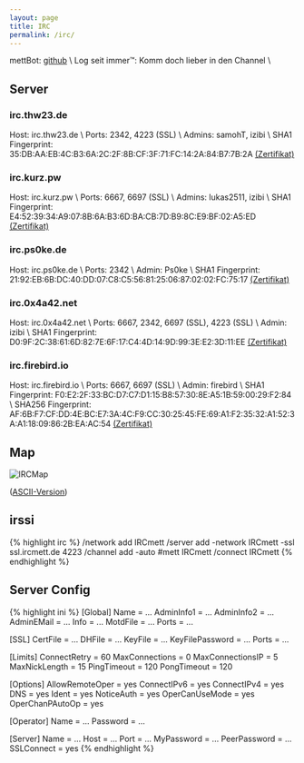 ```yaml
---
layout: page
title: IRC
permalink: /irc/
---
```


mettBot: [github](http://github.com/Ro0mquy/MettBot) \\
Log seit immer™: Komm doch lieber in den Channel \\
<!-- #mett Stats: [mett.html (mett/salami)](https://mett:salami@excalibur.h4ndi.de/~hendrik/ircstats/mett.html) -->

## Server

### irc.thw23.de

Host: irc.thw23.de \\
Ports: 2342, 4223 (SSL) \\
Admins: samohT, izibi \\
SHA1 Fingerprint: 35:DB:AA:EB:4C:B3:6A:2C:2F:8B:CF:3F:71:FC:14:2A:84:B7:7B:2A [(Zertifikat)](https://julian.taurus.uberspace.de/ircmett/certs/irc.thw23.de.pem)

### irc.kurz.pw

Host: irc.kurz.pw \\
Ports: 6667, 6697 (SSL) \\
Admins: lukas2511, izibi \\
SHA1 Fingerprint: E4:52:39:34:A9:07:8B:6A:B3:6D:BA:CB:7D:B9:8C:E9:BF:02:A5:ED [(Zertifikat)](https://julian.taurus.uberspace.de/ircmett/certs/trollkampf.luma-hosting.de.pem)

### irc.ps0ke.de

Host: irc.ps0ke.de \\
Ports: 2342 \\
Admin: Ps0ke \\
SHA1 Fingerprint: 21:92:EB:6B:DC:40:DD:07:C8:C5:56:81:25:06:87:02:02:FC:75:17 [(Zertifikat)](https://julian.taurus.uberspace.de/ircmett/certs/irc.ps0ke.de.pem)

### irc.0x4a42.net

Host: irc.0x4a42.net \\
Ports: 6667, 2342, 6697 (SSL), 4223 (SSL) \\
Admin: izibi \\
SHA1 Fingerprint: D0:9F:2C:38:61:6D:82:7E:6F:17:C4:4D:14:9D:99:3E:E2:3D:11:EE [(Zertifikat)](https://julian.taurus.uberspace.de/ircmett/certs/irc.0x4a42.net.pem)

### irc.firebird.io

Host: irc.firebird.io \\
Ports: 6667, 6697 (SSL) \\
Admin: firebird \\
SHA1 Fingerprint: F0:E2:2F:33:BC:D7:C7:D1:15:B8:57:30:8E:A5:1B:59:00:29:F2:84 \\
SHA256 Fingerprint: AF:6B:F7:CF:DD:4E:BC:E7:3A:4C:F9:CC:30:25:45:FE:69:A1:F2:35:32:A1:52:3A:A1:18:09:86:2B:EA:AC:54
[(Zertifikat)](https://firebird.io/certificate.pem)

## Map

![IRCMap](https://julian.taurus.uberspace.de/ircmett/map.png)

([ASCII-Version](https://julian.taurus.uberspace.de/ircmett/map.txt))

## irssi

{% highlight irc %}
/network add IRCmett
/server add -network IRCmett -ssl ssl.ircmett.de 4223
/channel add -auto #mett IRCmett
/connect IRCmett
{% endhighlight %}

## Server Config

{% highlight ini %}
[Global]
Name = ...
AdminInfo1 = ...
AdminInfo2 = ...
AdminEMail = ...
Info = ...
MotdFile = ...
Ports = ...

[SSL]
CertFile = ...
DHFile = ...
KeyFile = ...
KeyFilePassword = ...
Ports = ...

[Limits]
ConnectRetry = 60
MaxConnections = 0
MaxConnectionsIP = 5
MaxNickLength = 15
PingTimeout = 120
PongTimeout = 120

[Options]
AllowRemoteOper = yes
ConnectIPv6 = yes
ConnectIPv4 = yes
DNS = yes
Ident = yes
NoticeAuth = yes
OperCanUseMode = yes
OperChanPAutoOp = yes

[Operator]
Name = ...
Password = ...

[Server]
Name = ...
Host = ...
Port = ...
MyPassword = ...
PeerPassword = ...
SSLConnect = yes
{% endhighlight %}
